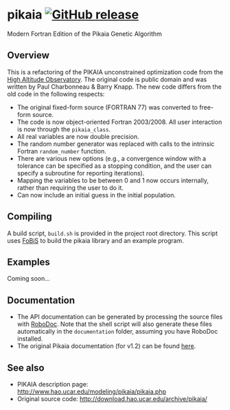 # pikaia [![GitHub release](https://img.shields.io/github/release/jacobwilliams/pikaia.svg?style=plastic)](https://github.com/jacobwilliams/pikaia/releases/latest)
Modern Fortran Edition of the Pikaia Genetic Algorithm 

Overview
------

This is a refactoring of the PIKAIA unconstrained optimization code from the [High Altitude Observatory](http://www.hao.ucar.edu/modeling/pikaia/pikaia.php).  The original code is public domain and was written by Paul Charbonneau & Barry Knapp.  The new code differs from the old code in the following respects:
 * The original fixed-form source (FORTRAN 77) was converted to free-form source.
 * The code is now object-oriented Fortran 2003/2008.  All user interaction is now through the ```pikaia_class```.
 * All real variables are now double precision.
 * The random number generator was replaced with calls to the intrinsic Fortran ```random_number``` function.
 * There are various new options (e.g., a convergence window with a tolerance can be specified as a stopping condition, and the user can specify a subroutine for reporting iterations).
 * Mapping the variables to be between 0 and 1 now occurs internally, rather than requiring the user to do it.
 * Can now include an initial guess in the initial population.

Compiling
------

A build script, `build.sh` is provided in the project root directory. This script uses [FoBiS](https://github.com/szaghi/FoBiS) to build the pikaia library and an example program.

Examples
------

Coming soon...

Documentation
--------------

 * The API documentation can be generated by processing the source files with [RoboDoc](http://rfsber.home.xs4all.nl/Robo/).  Note that the shell script will also generate these files automatically in the ```documentation``` folder, assuming you have RoboDoc installed.
 * The original Pikaia documentation (for v1.2) can be found [here](http://www.hao.ucar.edu/modeling/pikaia/relnotes.ps).

See also
------
 * PIKAIA description page: http://www.hao.ucar.edu/modeling/pikaia/pikaia.php
 * Original source code: http://download.hao.ucar.edu/archive/pikaia/

